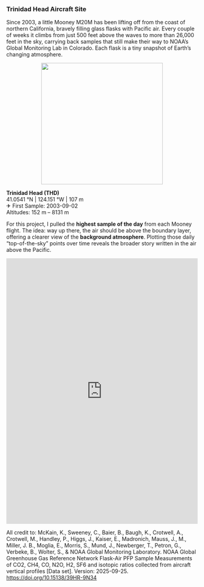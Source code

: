### Trinidad Head Aircraft Site 

Since 2003, a little Mooney M20M has been lifting off from the coast of northern California, bravely filling glass flasks with Pacific air. Every couple of weeks it climbs from just 500 feet above the waves to more than 26,000 feet in the sky, carrying back samples that still make their way to NOAA’s Global Monitoring Lab in Colorado. Each flask is a tiny snapshot of Earth’s changing atmosphere.  

<p align="center">
  <img src="https://hellafolk.github.io/img/clouds.jpeg" width="320">
</p>

**Trinidad Head (THD)**  
41.0541 °N | 124.151 °W | 107 m  
✈ First Sample: 2003-09-02  
Altitudes: 152 m – 8131 m  

For this project, I pulled the **highest sample of the day** from each Mooney flight. The idea: way up there, the air should be above the boundary layer, offering a clearer view of the **background atmosphere**. Plotting those daily “top-of-the-sky” points over time reveals the broader story written in the air above the Pacific. 

<iframe 
  src="https://hellafolk.github.io/img/top_profile_co2.html" 
  width="100%" 
  height="700" 
  style="border:none;" 
  loading="lazy">
</iframe>



All credit to:
McKain, K., Sweeney, C., Baier, B., Baugh, K., Crotwell, A., Crotwell, M., Handley, P., Higgs, J., Kaiser, E., Madronich, Mauss, J., M., Miller, J. B., Moglia, E., Morris, S., Mund, J., Newberger, T., Petron, G., Verbeke, B., Wolter, S., & NOAA Global Monitoring Laboratory. NOAA Global Greenhouse Gas Reference Network Flask-Air PFP Sample Measurements of CO2, CH4, CO, N2O, H2, SF6 and isotopic ratios collected from aircraft vertical profiles [Data set]. Version: 2025-09-25. https://doi.org/10.15138/39HR-9N34
